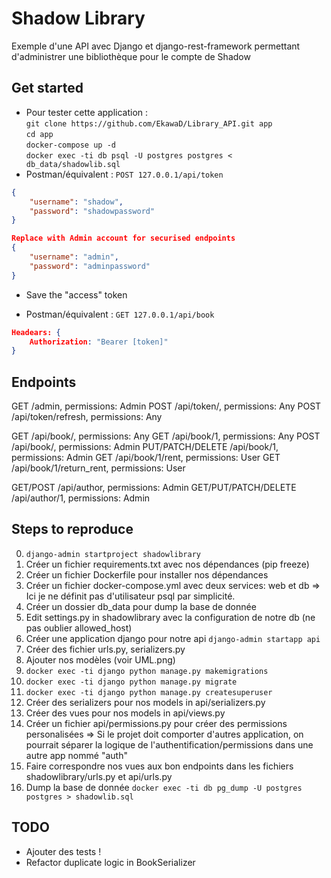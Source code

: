 # Shadow Library

Exemple d'une API avec Django et django-rest-framework permettant d'administrer une bibliothèque pour le compte de Shadow

## Get started

* Pour tester cette application :  
```git clone https://github.com/EkawaD/Library_API.git app```  
```cd app```  
```docker-compose up -d```  
```docker exec -ti db psql -U postgres postgres < db_data/shadowlib.sql```  
* Postman/équivalent :
```POST 127.0.0.1/api/token```

```json
{
    "username": "shadow", 
    "password": "shadowpassword"  
}  

Replace with Admin account for securised endpoints
{  
    "username": "admin", 
    "password": "adminpassword"  
}  
```

* Save the "access" token

* Postman/équivalent :
```GET 127.0.0.1/api/book```

```json
Headears: {
    Authorization: "Bearer [token]"
}
```

## Endpoints

GET /admin, permissions: Admin
POST /api/token/, permissions: Any
POST /api/token/refresh, permissions: Any

GET /api/book/, permissions: Any
GET /api/book/1, permissions: Any
POST /api/book/, permissions: Admin
PUT/PATCH/DELETE /api/book/1, permissions: Admin
GET /api/book/1/rent, permissions: User
GET /api/book/1/return_rent, permissions: User

GET/POST /api/author, permissions: Admin
GET/PUT/PATCH/DELETE /api/author/1, permissions: Admin

## Steps to reproduce

0. ```django-admin startproject shadowlibrary```
1. Créer un fichier requirements.txt avec nos dépendances (pip freeze)
2. Créer un fichier Dockerfile pour installer nos dépendances
3. Créer un fichier docker-compose.yml avec deux services: web et db
=> Ici je ne définit pas d'utilisateur psql par simplicité.
4. Créer un dossier db_data pour dump la base de donnée
5. Edit settings.py in shadowlibrary avec la configuration de notre db (ne pas oublier allowed_host)
6. Créer une application django pour notre api
 ```django-admin startapp api```
7. Créer des fichier urls.py, serializers.py
8. Ajouter nos modèles (voir UML.png)
9. ```docker exec -ti django python manage.py makemigrations```
10. ```docker exec -ti django python manage.py migrate```
11. ```docker exec -ti django python manage.py createsuperuser```
12. Créer des serializers pour nos models in api/serializers.py
13. Créer des vues pour nos models in api/views.py
14. Créer un fichier api/permissions.py pour créer des permissions personalisées
=> Si le projet doit comporter d'autres application, on pourrait séparer la logique de l'authentification/permissions dans une autre app nommé "auth"
15. Faire correspondre nos vues aux bon endpoints dans les fichiers shadowlibrary/urls.py et api/urls.py
16. Dump la base de donnée ```docker exec -ti db pg_dump -U postgres postgres > shadowlib.sql```

## TODO

* Ajouter des tests !
* Refactor duplicate logic in BookSerializer

